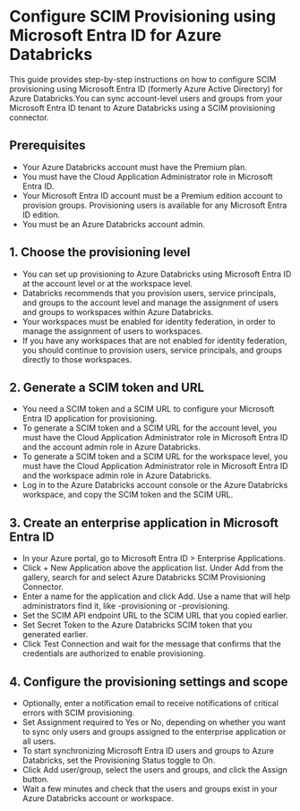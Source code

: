 # Configure SCIM Provisioning using Microsoft Entra ID for Azure Databricks

This guide provides step-by-step instructions on how to configure SCIM provisioning using Microsoft Entra ID (formerly Azure Active Directory) for Azure Databricks.You can sync account-level users and groups from your Microsoft Entra ID tenant to Azure Databricks using a SCIM provisioning connector.

## Prerequisites
- Your Azure Databricks account must have the Premium plan.
- You must have the Cloud Application Administrator role in Microsoft Entra ID.
- Your Microsoft Entra ID account must be a Premium edition account to provision groups. Provisioning users is available for any Microsoft Entra ID edition.
- You must be an Azure Databricks account admin.

## 1. Choose the provisioning level
- You can set up provisioning to Azure Databricks using Microsoft Entra ID at the account level or at the workspace level.
- Databricks recommends that you provision users, service principals, and groups to the account level and manage the assignment of users and groups to workspaces within Azure Databricks.
- Your workspaces must be enabled for identity federation, in order to manage the assignment of users to workspaces.
- If you have any workspaces that are not enabled for identity federation, you should continue to provision users, service principals, and groups directly to those workspaces.

## 2. Generate a SCIM token and URL
- You need a SCIM token and a SCIM URL to configure your Microsoft Entra ID application for provisioning.
- To generate a SCIM token and a SCIM URL for the account level, you must have the Cloud Application Administrator role in Microsoft Entra ID and the account admin role in Azure Databricks.
- To generate a SCIM token and a SCIM URL for the workspace level, you must have the Cloud Application Administrator role in Microsoft Entra ID and the workspace admin role in Azure Databricks.
- Log in to the Azure Databricks account console or the Azure Databricks workspace, and copy the SCIM token and the SCIM URL.

## 3. Create an enterprise application in Microsoft Entra ID
- In your Azure portal, go to Microsoft Entra ID > Enterprise Applications.
- Click + New Application above the application list. Under Add from the gallery, search for and select Azure Databricks SCIM Provisioning Connector.
- Enter a name for the application and click Add. Use a name that will help administrators find it, like <account-name>-provisioning or <workspace-name>-provisioning.
- Set the SCIM API endpoint URL to the SCIM URL that you copied earlier.
- Set Secret Token to the Azure Databricks SCIM token that you generated earlier.
- Click Test Connection and wait for the message that confirms that the credentials are authorized to enable provisioning.

## 4. Configure the provisioning settings and scope
- Optionally, enter a notification email to receive notifications of critical errors with SCIM provisioning.
- Set Assignment required to Yes or No, depending on whether you want to sync only users and groups assigned to the enterprise application or all users.
- To start synchronizing Microsoft Entra ID users and groups to Azure Databricks, set the Provisioning Status toggle to On.
- Click Add user/group, select the users and groups, and click the Assign button.
- Wait a few minutes and check that the users and groups exist in your Azure Databricks account or workspace.
